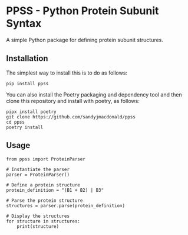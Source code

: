 # PPSS - Python Protein Subunit Syntax

A simple Python package for defining protein subunit structures.

## Installation

The simplest way to install this is to do as follows:

```
pip install ppss
```

You can also install the Poetry packaging and dependency tool and then clone this repository and install with poetry, as follows:

```
pipx install poetry
git clone https://github.com/sandyjmacdonald/ppss
cd ppss
poetry install
```

## Usage

```
from ppss import ProteinParser

# Instantiate the parser
parser = ProteinParser()

# Define a protein structure
protein_definition = "(B1 + B2) | B3"

# Parse the protein structure
structures = parser.parse(protein_definition)

# Display the structures
for structure in structures:
    print(structure)
```
